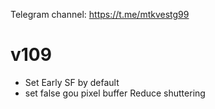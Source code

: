 Telegram channel:
https://t.me/mtkvestg99

# v109
- Set Early SF by default
- set false gou pixel buffer
Reduce shuttering

